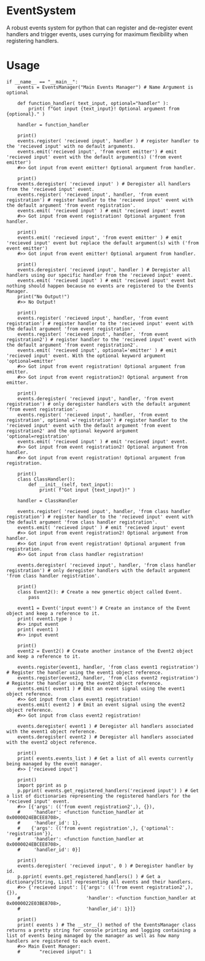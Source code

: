 # EventSystem
A robust events system for python that can register and de-register event handlers and trigger events, uses currying for maximum flexibility when registering handlers.

# Usage
    if __name__ == "__main__":
        events = EventsManager("Main Events Manager") # Name Argument is optional
    
        def function_handler( text_input, optional="handler" ):
            print( f"Got input {text_input}! Optional argument from {optional}." )
    
        handler = function_handler
        
        print()
        events.register( 'recieved input', handler ) # register handler to the 'recieved input' with no default arguments.
        events.emit('recieved input', 'from event emitter') # emit 'recieved input' event with the default argument(s) ('from event emitter')
        #>> Got input from event emitter! Optional argument from handler.
        
        print()
        events.deregister( 'recieved input' ) # Deregister all handlers from the 'recieved input' event.
        events.register( 'recieved input', handler, 'from event registration') # register handler to the 'recieved input' event with the default argument 'from event registration'.
        events.emit( 'recieved input' ) # emit 'recieved input' event
        #>> Got input from event registration! Optional argument from handler.
    
        print()
        events.emit( 'recieved input', 'from event emitter' ) # emit 'recieved input' event but replace the default argument(s) with ('from event emitter')
        #>> Got input from event emitter! Optional argument from handler.
        
        print()
        events.deregister( 'recieved input', handler ) # Deregister all handlers using our specific handler from the 'recieved input' event.
        events.emit( 'recieved input' ) # emit 'recieved input' event but nothing should happen because no events are registered to the Events Manager.
        print("No Output!")
        #>> No Output!
    
        print()
        events.register( 'recieved input', handler, 'from event registration') # register handler to the 'recieved input' event with the default argument 'from event registration'.
        events.register( 'recieved input', handler, 'from event registration2') # register handler to the 'recieved input' event with the default argument 'from event registration2'.
        events.emit( 'recieved input', optional='emitter' ) # emit 'recieved input' event. With the optional keyword argument 'optional=emitter'
        #>> Got input from event registration! Optional argument from emitter.
        #>> Got input from event registration2! Optional argument from emitter.
        
        print()
        events.deregister( 'recieved input', handler, 'from event registration') # only deregister handlers with the default argument 'from event registration'.
        events.register( 'recieved input', handler, 'from event registration', optional ='registration') # register handler to the 'recieved input' event with the default argument 'from event registration2' and the optional keyword argument 'optional=registration' 
        events.emit( 'recieved input' ) # emit 'recieved input' event.
        #>> Got input from event registration2! Optional argument from handler.
        #>> Got input from event registration! Optional argument from registration.
    
        print()
        class ClassHandler():
            def __init__(self, text_input):
                print( f"Got input {text_input}!" )
    
        handler = ClassHandler
        
        events.register( 'recieved input', handler, 'from class handler registration') # register handler to the 'recieved input' event with the default argument 'from class handler registration'.
        events.emit( 'recieved input' ) # emit 'recieved input' event
        #>> Got input from event registration2! Optional argument from handler.
        #>> Got input from event registration! Optional argument from registration.
        #>> Got input from class handler registration!
    
        events.deregister( 'recieved input', handler, 'from class handler registration') # only deregister handlers with the default argument 'from class handler registration'.
    
        print()
        class Event2(): # Create a new genertic object called Event.
            pass
    
        event1 = Event('input event') # Create an instance of the Event object and keep a reference to it.
        print( event1.type )
        #>> input event
        print( event1 )
        #>> input event
    
        print()
        event2 = Event2() # Create another instance of the Event2 object and keep a reference to it.
        
        events.register(event1, handler, 'from class event1 registration') # Register the handler using the event1 object reference.
        events.register(event2, handler, 'from class event2 registration') # Register the handler using the event2 object reference.
        events.emit( event1 ) # Emit an event signal using the event1 object reference.
        #>> Got input from class event1 registration!
        events.emit( event2 ) # Emit an event signal using the event2 object reference.
        #>> Got input from class event2 registration!
        
        events.deregister( event1 ) # Deregister all handlers associated with the event1 object reference.
        events.deregister( event2 ) # Deregister all handlers associated with the event2 object reference.
    
        print()
        print( events.events_list ) # Get a list of all events currently being managed by the event manager.
        #>> ['recieved input']
    
        print()
        import pprint as p
        p.pprint( events.get_registered_handlers('recieved input') ) # Get a list of dictionaries representing the registered handlers for the 'recieved input' event.
        #>> [{'args': (('from event registration2',), {}),
        #     'handler': <function function_handler at 0x0000024EBCEE8708>,
        #     'handler_id': 1},
        #    {'args': (('from event registration',), {'optional': 'registration'}),
        #     'handler': <function function_handler at 0x0000024EBCEE8708>,
        #     'handler_id': 0}]
    
        print()
        events.deregister( 'recieved input', 0 ) # Deregister handler by id.
        p.pprint( events.get_registered_handlers() ) # Get a dictionary[String, List] representing all events and their handlers.
        #>> {'recieved input': [{'args': (('from event registration2',), {}),
        #                        'handler': <function function_handler at 0x0000022E03BE8708>,
        #                        'handler_id': 1}]}
    
        print()
        print( events ) # The __str__() method of the EventsManager class returns a pretty string for console printing and logging containing a list of events being managed by the manager as well as how many handlers are registered to each event.
        #>> Main Event Manager:
        #       "recieved input": 1
  
